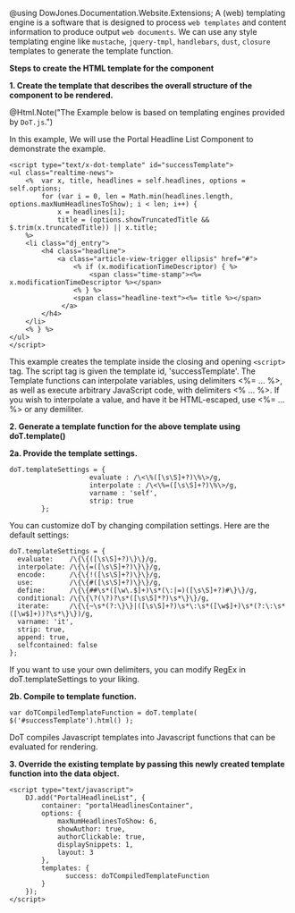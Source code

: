 ﻿@using DowJones.Documentation.Website.Extensions;
A (web) templating engine is a software that is designed to process `web templates` and content information to produce output `web documents`.
We can use any style templating engine like `mustache`, `jquery-tmpl`, `handlebars`, `dust`, `closure` templates to generate the template function.

**Steps to create the HTML template for the component**

**1. Create the template that describes the overall structure of the component to be rendered.**

@Html.Note("The Example below is based on templating engines provided by `DoT.js`.")

In this example, We will use the Portal Headline List Component to demonstrate the example. 

	<script type="text/x-dot-template" id="successTemplate">  
	<ul class="realtime-news">
		<%  var x, title, headlines = self.headlines, options = self.options;
			for (var i = 0, len = Math.min(headlines.length, options.maxNumHeadlinesToShow); i < len; i++) { 
				x = headlines[i]; 
				title = (options.showTruncatedTitle && $.trim(x.truncatedTitle)) || x.title;
		%>
		<li class="dj_entry">
			<h4 class="headline">
				<a class="article-view-trigger ellipsis" href="#">
					<% if (x.modificationTimeDescriptor) { %>
						<span class="time-stamp"><%= x.modificationTimeDescriptor %></span>
					<% } %>
					<span class="headline-text"><%= title %></span>
				 </a>
			</h4>
		</li>
		<% } %> 
	</ul>
	</script>
This example creates the template inside the closing and opening `<script>` tag. The script tag is given the template id, 'successTemplate'.
The Template functions can interpolate variables, using delimiters <%= … %>, as well as execute arbitrary JavaScript code, with delimiters <% … %>. 
If you wish to interpolate a value, and have it be HTML-escaped, use <%= … %> or any demiliter.

**2. Generate a template function for the above template using doT.template()**
	
**2a. Provide the template settings.**
	
	doT.templateSettings = { 
						evaluate : /\<\%([\s\S]+?)\%\>/g, 
						interpolate : /\<\%=([\s\S]+?)\%\>/g, 
						varname : 'self', 
						strip: true 
			}; 

You can customize doT by changing compilation settings. Here are the default settings:

	doT.templateSettings = {
	  evaluate:    /\{\{([\s\S]+?)\}\}/g,
	  interpolate: /\{\{=([\s\S]+?)\}\}/g,
	  encode:      /\{\{!([\s\S]+?)\}\}/g,
	  use:         /\{\{#([\s\S]+?)\}\}/g,
	  define:      /\{\{##\s*([\w\.$]+)\s*(\:|=)([\s\S]+?)#\}\}/g,
	  conditional: /\{\{\?(\?)?\s*([\s\S]*?)\s*\}\}/g,
	  iterate:     /\{\{~\s*(?:\}\}|([\s\S]+?)\s*\:\s*([\w$]+)\s*(?:\:\s*([\w$]+))?\s*\}\})/g,
	  varname: 'it',
	  strip: true,
	  append: true,
	  selfcontained: false
	};
If you want to use your own delimiters, you can modify RegEx in doT.templateSettings to your liking.
 
**2b. Compile to template function.**

	var doTCompiledTemplateFunction = doT.template( $('#successTemplate').html() );

DoT compiles Javascript templates into Javascript functions that can be evaluated for rendering. 

**3. Override the existing template by passing this newly created template function into the data object.**
	
	<script type="text/javascript">
		DJ.add("PortalHeadlineList", {
			container: "portalHeadlinesContainer",
			options: {
				maxNumHeadlinesToShow: 6,
				showAuthor: true,
				authorClickable: true,
				displaySnippets: 1, 
				layout: 3
			},
			templates: {
				  success: doTCompiledTemplateFunction 
			} 
		});
	</script>
